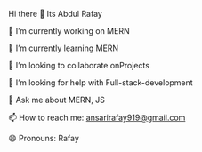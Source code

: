 Hi there 👋 Its Abdul Rafay


🔭 I’m currently working on MERN

🌱 I’m currently learning MERN

👯 I’m looking to collaborate onProjects

🤔 I’m looking for help with Full-stack-development

💬 Ask me about MERN, JS

📫 How to reach me: ansarirafay919@gmail.com

😄 Pronouns: Rafay
